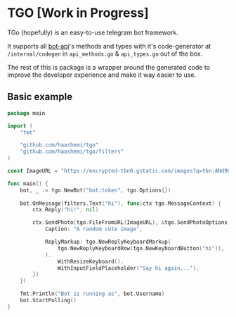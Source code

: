 # TGO [Work in Progress]

TGo (hopefully) is an easy-to-use telegram bot framework.

It supports all [bot-api]("https://core.telegram.org/bots/api")'s methods and types with it's code-generator at `/internal/codegen` in `api_methods.go` & `api_types.go` out of the box.

The rest of this is package is a wrapper around the generated code to improve the developer experience and make it way easier to use.

## Basic example

```go
package main

import (
    "fmt"

    "github.com/haashemi/tgo"
    "github.com/haashemi/tgo/filters"
)

const ImageURL = "https://encrypted-tbn0.gstatic.com/images?q=tbn:ANd9GcTK2nG24AYDm6FOEC7jIfgubO96GbRso2Xshu1f8abSYQ&s"

func main() {
    bot, _ := tgo.NewBot("bot:token", tgo.Options{})
    
    bot.OnMessage(filters.Text("hi"), func(ctx tgo.MessageContext) {
        ctx.Reply("hi!", nil)

        ctx.SendPhoto(tgo.FileFromURL(ImageURL), &tgo.SendPhotoOptions{
            Caption: "A random cute image",

            ReplyMarkup: tgo.NewReplyKeyboardMarkup(
                tgo.NewReplyKeyboardRow(tgo.NewKeyboardButton("hi")),
            ).
                WithResizeKeyboard().
                WithInputFieldPlaceholder("Say hi again..."),
        })
    })

    fmt.Println("Bot is running as", bot.Username)
    bot.StartPolling()
}
```
